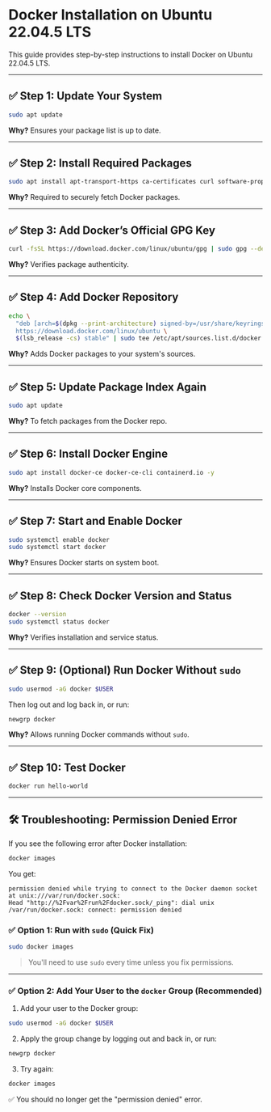 # Docker Installation on Ubuntu 22.04.5 LTS

This guide provides step-by-step instructions to install Docker on Ubuntu 22.04.5 LTS.

---

## ✅ Step 1: Update Your System

```bash
sudo apt update
```

**Why?** Ensures your package list is up to date.

---

## ✅ Step 2: Install Required Packages

```bash
sudo apt install apt-transport-https ca-certificates curl software-properties-common lsb-release gnupg -y
```

**Why?** Required to securely fetch Docker packages.

---

## ✅ Step 3: Add Docker’s Official GPG Key

```bash
curl -fsSL https://download.docker.com/linux/ubuntu/gpg | sudo gpg --dearmor -o /usr/share/keyrings/docker-archive-keyring.gpg
```

**Why?** Verifies package authenticity.

---

## ✅ Step 4: Add Docker Repository

```bash
echo \
  "deb [arch=$(dpkg --print-architecture) signed-by=/usr/share/keyrings/docker-archive-keyring.gpg] \
  https://download.docker.com/linux/ubuntu \
  $(lsb_release -cs) stable" | sudo tee /etc/apt/sources.list.d/docker.list > /dev/null
```

**Why?** Adds Docker packages to your system's sources.

---

## ✅ Step 5: Update Package Index Again

```bash
sudo apt update
```

**Why?** To fetch packages from the Docker repo.

---

## ✅ Step 6: Install Docker Engine

```bash
sudo apt install docker-ce docker-ce-cli containerd.io -y
```

**Why?** Installs Docker core components.

---

## ✅ Step 7: Start and Enable Docker

```bash
sudo systemctl enable docker
sudo systemctl start docker
```

**Why?** Ensures Docker starts on system boot.

---

## ✅ Step 8: Check Docker Version and Status

```bash
docker --version
sudo systemctl status docker
```

**Why?** Verifies installation and service status.

---

## ✅ Step 9: (Optional) Run Docker Without `sudo`

```bash
sudo usermod -aG docker $USER
```

Then log out and log back in, or run:

```bash
newgrp docker
```

**Why?** Allows running Docker commands without `sudo`.

---

## ✅ Step 10: Test Docker

```bash
docker run hello-world
```

---

## 🛠️ Troubleshooting: Permission Denied Error

If you see the following error after Docker installation:

```bash
docker images
```

You get:

```
permission denied while trying to connect to the Docker daemon socket at unix:///var/run/docker.sock: 
Head "http://%2Fvar%2Frun%2Fdocker.sock/_ping": dial unix /var/run/docker.sock: connect: permission denied
```

### ✅ Option 1: Run with `sudo` (Quick Fix)

```bash
sudo docker images
```

> You'll need to use `sudo` every time unless you fix permissions.

---

### ✅ Option 2: Add Your User to the `docker` Group (Recommended)

1. Add your user to the Docker group:

```bash
sudo usermod -aG docker $USER
```

2. Apply the group change by logging out and back in, or run:

```bash
newgrp docker
```

3. Try again:

```bash
docker images
```

✅ You should no longer get the "permission denied" error.
